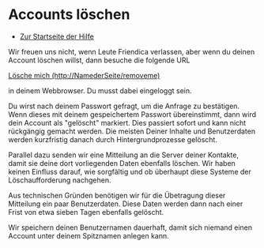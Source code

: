 Accounts löschen
==============

* [Zur Startseite der Hilfe](help)

Wir freuen uns nicht, wenn Leute Friendica verlassen, aber wenn du deinen Account löschen willst, dann besuche die folgende URL

[Lösche mich (http://NamederSeite/removeme)](../removeme)

in deinem Webbrowser. Du musst dabei eingeloggt sein. 

Du wirst nach deinem Passwort gefragt, um die Anfrage zu bestätigen. 
Wenn dieses mit deinem gespeichertem Passwort übereinstimmt, dann wird dein Account als "gelöscht" markiert.
Dies passiert sofort und kann nicht rückgängig gemacht werden.
Die meisten Deiner Inhalte und Benutzerdaten werden kurzfristig danach durch Hintergrundprozesse gelöscht.

Parallel dazu senden wir eine Mitteilung an die Server deiner Kontakte, damit sie deine dort vorliegenden Daten ebenfalls löschen.
Wir haben keinen Einfluss darauf, wie sorgfältig und ob überhaupt diese Systeme der Löschaufforderung nachgehen.

Aus technischen Gründen benötigen wir für die Übetragung dieser Mitteilung ein paar Benutzerdaten.
Diese Daten werden dann nach einer Frist von etwa sieben Tagen ebenfalls gelöscht.

Wir speichern deinen Benutzernamen dauerhaft, damit sich niemand einen Account unter deinem Spitznamen anlegen kann.
